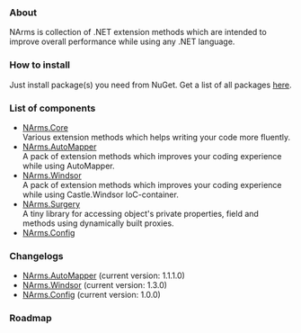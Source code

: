 ### About

NArms is collection of .NET extension methods which are intended to improve overall performance while using any .NET language.

### How to install

Just install package(s) you need from NuGet. Get a list of all packages [here](http://nuget.org/packages?q=NArms).

### List of components

*  [NArms.Core](https://github.com/Eskat0n/NArms/tree/master/src/NArms.Core)  
Various extension methods which helps writing your code more fluently.
*  [NArms.AutoMapper](https://github.com/Eskat0n/NArms/tree/master/src/NArms.AutoMapper)  
A pack of extension methods which improves your coding experience while using AutoMapper.
*  [NArms.Windsor](https://github.com/Eskat0n/NArms/tree/master/src/NArms.Windsor)  
A pack of extension methods which improves your coding experience while using Castle.Windsor IoC-container.
*  [NArms.Surgery](https://github.com/Eskat0n/NArms/tree/master/src/NArms.Surgery)  
A tiny library for accessing object's private properties, field and methods using dynamically built proxies.
*  [NArms.Config](https://github.com/Eskat0n/NArms/tree/master/src/NArms.BunkerBuster)  


### Changelogs

*  [NArms.AutoMapper](https://github.com/Eskat0n/NArms/blob/master/src/NArms.AutoMapper/CHANGELOG.md) (current version: 1.1.1.0)
*  [NArms.Windsor](https://github.com/Eskat0n/NArms/blob/master/src/NArms.Windsor/CHANGELOG.md) (current version: 1.3.0)
*  [NArms.Config](https://github.com/Eskat0n/NArms/blob/master/src/NArms.BunkerBuster/CHANGELOG.md) (current version: 1.0.0)

### Roadmap